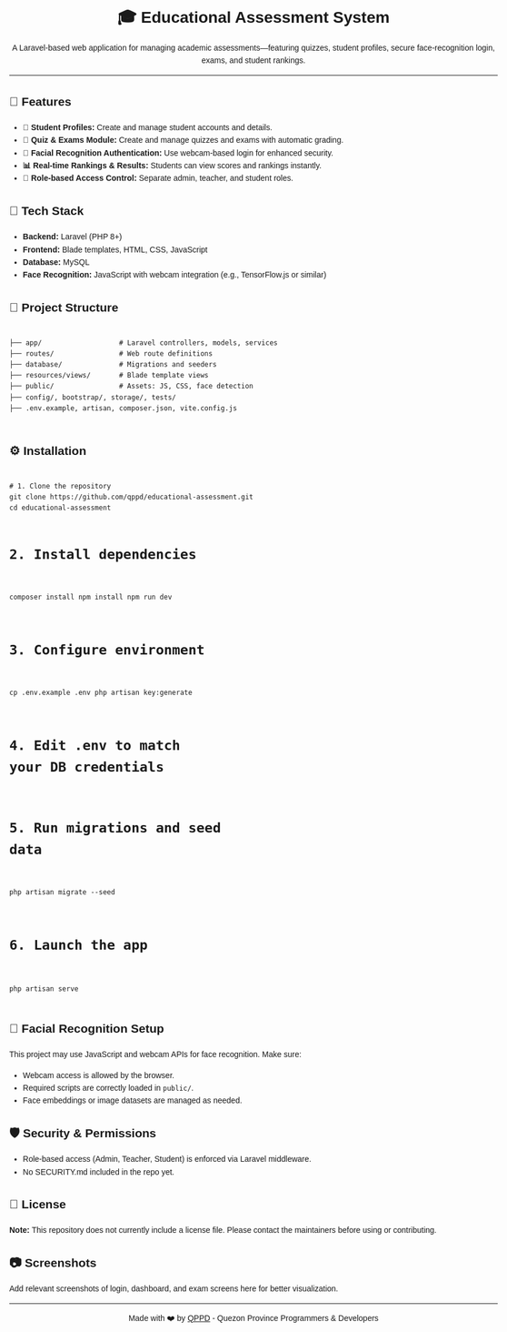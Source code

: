 <!DOCTYPE html>
<html lang="en">
<head>
  <meta charset="UTF-8">
  <title>Educational Assessment System</title>
</head>
<body style="font-family: Arial, sans-serif; line-height: 1.6; max-width: 900px; margin: auto;">

  <h1 style="text-align:center;">🎓 Educational Assessment System</h1>
  <p style="text-align:center;">
    A Laravel-based web application for managing academic assessments—featuring quizzes, student profiles, secure face-recognition login, exams, and student rankings.
  </p>

  <hr>

  <h2>🚀 Features</h2>
  <ul>
    <li><strong>👥 Student Profiles:</strong> Create and manage student accounts and details.</li>
    <li><strong>📝 Quiz & Exams Module:</strong> Create and manage quizzes and exams with automatic grading.</li>
    <li><strong>📸 Facial Recognition Authentication:</strong> Use webcam-based login for enhanced security.</li>
    <li><strong>📊 Real-time Rankings & Results:</strong> Students can view scores and rankings instantly.</li>
    <li><strong>🔐 Role-based Access Control:</strong> Separate admin, teacher, and student roles.</li>
  </ul>

  <h2>🧰 Tech Stack</h2>
  <ul>
    <li><strong>Backend:</strong> Laravel (PHP 8+)</li>
    <li><strong>Frontend:</strong> Blade templates, HTML, CSS, JavaScript</li>
    <li><strong>Database:</strong> MySQL</li>
    <li><strong>Face Recognition:</strong> JavaScript with webcam integration (e.g., TensorFlow.js or similar)</li>
  </ul>

  <h2>📁 Project Structure</h2>
  <pre><code>
├── app/                   # Laravel controllers, models, services
├── routes/                # Web route definitions
├── database/              # Migrations and seeders
├── resources/views/       # Blade template views
├── public/                # Assets: JS, CSS, face detection
├── config/, bootstrap/, storage/, tests/
├── .env.example, artisan, composer.json, vite.config.js
  </code></pre>

  <h2>⚙️ Installation</h2>
  <pre><code>
# 1. Clone the repository
git clone https://github.com/qppd/educational-assessment.git
cd educational-assessment

# 2. Install dependencies
composer install
npm install
npm run dev

# 3. Configure environment
cp .env.example .env
php artisan key:generate

# 4. Edit .env to match your DB credentials

# 5. Run migrations and seed data
php artisan migrate --seed

# 6. Launch the app
php artisan serve
  </code></pre>

  <h2>📸 Facial Recognition Setup</h2>
  <p>This project may use JavaScript and webcam APIs for face recognition. Make sure:</p>
  <ul>
    <li>Webcam access is allowed by the browser.</li>
    <li>Required scripts are correctly loaded in <code>public/</code>.</li>
    <li>Face embeddings or image datasets are managed as needed.</li>
  </ul>

  <h2>🛡️ Security & Permissions</h2>
  <ul>
    <li>Role-based access (Admin, Teacher, Student) is enforced via Laravel middleware.</li>
    <li>No SECURITY.md included in the repo yet.</li>
  </ul>

  <h2>📄 License</h2>
  <p><strong>Note:</strong> This repository does not currently include a license file. Please contact the maintainers before using or contributing.</p>

  <h2>📷 Screenshots</h2>
  <p>Add relevant screenshots of login, dashboard, and exam screens here for better visualization.</p>

  <hr>
  <p style="text-align:center;">Made with ❤️ by <a href="https://github.com/qppd">QPPD</a> - Quezon Province Programmers & Developers</p>
</body>
</html>
